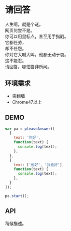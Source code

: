 # 请回答
人生啊，就是个谜。  
网页何尝不是。  
你可以用鼠标点，甚至用手指戳。  
它都任劳，  
却不任怨。  
你对它大喊大叫，他都无动于衷。  
这不能忍。  
请回答，哪怕答非所问。  

## 环境需求
- 需翻墙  
- Chrome47以上  

## DEMO
```javascript
var pa = pleaseAnswer([
  {
    text: '你好',
    function(text) {
      console.log(text);
    },
  },
  {
    text: ['他好', '我也好'],
    function(text) {
      console.log(text);
    },
  }
]);

pa.start();
```

## API
稍候描述。  